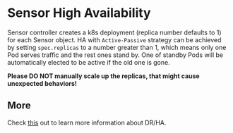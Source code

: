 # Sensor High Availability

Sensor controller creates a k8s deployment (replica number defaults to 1) for
each Sensor object. HA with `Active-Passive` strategy can be achieved by setting
`spec.replicas` to a number greater than 1, which means only one Pod serves
traffic and the rest ones stand by. One of standby Pods will be automatically
elected to be active if the old one is gone.

**Please DO NOT manually scale up the replicas, that might cause unexpected
behaviors!**

## More

Check [this](../dr_ha_recommendations.md) out to learn more information about
DR/HA.
